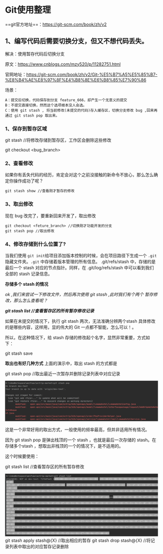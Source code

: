 

# Git使用整理

==git官方地址==：https://git-scm.com/book/zh/v2

## 1、编写代码后需要切换分支，但又不想代码丢失。

解决：使用暂存代码后切换分支

原文：https://www.cnblogs.com/mzy520/p/11282751.html

官网地址：https://git-scm.com/book/zh/v2/Git-%E5%B7%A5%E5%85%B7-%E8%B4%AE%E8%97%8F%E4%B8%8E%E6%B8%85%E7%90%86

场景：

```
A：提交后切换，代码保存到分支 feature_666，却产生一个无意义的提交
B：不提交直接切换，然而这个选项根本没人会选。
C：使用 git stash , 将当前修改(未提交的代码)存入缓存区，切换分支修改 bug ,回来再通过 git stash pop 取出来。
```

### 1、保存到暂存区域

git stash //将修改存储到暂存区，工作区会删除这些修改

git checkout <bug_branch>

### 2、查看修改

如果你有丢失代码的经历，肯定会对这个之前没接触的新命令不放心，那么怎么确定你操作成功了呢？

```
git stash show //查看刚才暂存的修改
```

### 3、取出修改

现在 bug 改完了，要重新回来开发了，取出修改

```
git checkout <feture_branch> //切换刚才功能开发的分支
git stash pop //取出修改
```

### 4、修改存储到什么位置了?

当我们使用 `git init`给项目添加版本控制的时候，会在项目路径下生成一个 `.git` 隐藏文件夹。`.git` 中存储着版本管理的所有信息。 
.git/refs/stash 中，存储的是最后一个 stash 对应的节点指针。同样，在 .git/log/refs/stash 中可以看到我们全部的 stash 记录信息。

**存储多个 stash 的情况**

*ok ,我们来尝试一下修改文件，然后再次使用 git stash ,此时我们有个两个 暂存修改，那么怎么查看呢？*

***git stash list //查看暂存区的所有暂存修改记录***

如果在未提交的情况下，执行 git stash 两次，无法准确分辨两个stash 具体修改的是哪些内容，这样用，显的伟大的 Git 一点都不智能，怎么可以！。

所以，在这种情况下，给 stash 存储的修改起个名字，显然非常重要，方式如下：

git stash save <message>

**取出也有好几种方式**
上面的演示中，取出 stash 的方式都是

git stash pop //取出最近一次暂存并删除记录列表中对应记录

![image-20201214135840554](img/image-20201214135840554.png)

这是一个非常好用的取出方式，一般使用的频率最高，但并非适用所有情况。

因为 git stash pop 是弹出栈顶的一个 stash ，也就是最后一次存储的 stash。在存储多个stash ，想取出非栈顶的一个的情况下，是不适用的。

这个时候要使用：

git stash list //查看暂存区的所有暂存修改

![image-20201214135823579](img/image-20201214135823579.png)git stash apply stash@{X} //取出相应的暂存
git stash drop stash@{X} //将记录列表中取出的对应暂存记录删除